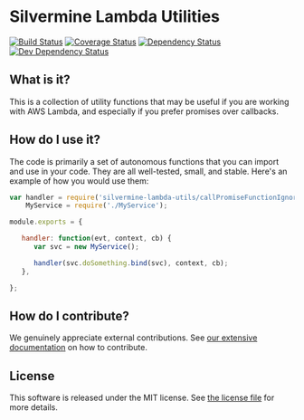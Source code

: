 # Silvermine Lambda Utilities

[![Build Status](https://travis-ci.org/silvermine/lambda-utils.svg?branch=master)](https://travis-ci.org/silvermine/lambda-utils)
[![Coverage Status](https://coveralls.io/repos/github/silvermine/lambda-utils/badge.svg?branch=master)](https://coveralls.io/github/silvermine/lambda-utils?branch=master)
[![Dependency Status](https://david-dm.org/silvermine/lambda-utils.svg)](https://david-dm.org/silvermine/lambda-utils)
[![Dev Dependency Status](https://david-dm.org/silvermine/lambda-utils/dev-status.svg)](https://david-dm.org/silvermine/lambda-utils#info=devDependencies&view=table)


## What is it?

This is a collection of utility functions that may be useful if you are working
with AWS Lambda, and especially if you prefer promises over callbacks.


## How do I use it?

The code is primarily a set of autonomous functions that you can import and use
in your code. They are all well-tested, small, and stable. Here's an example of
how you would use them:

```js
var handler = require('silvermine-lambda-utils/callPromiseFunctionIgnoreResolvedValueHandler'),
    MyService = require('./MyService');

module.exports = {

   handler: function(evt, context, cb) {
      var svc = new MyService();

      handler(svc.doSomething.bind(svc), context, cb);
   },

};
```


## How do I contribute?

We genuinely appreciate external contributions. See [our extensive
documentation](https://github.com/silvermine/silvermine-info#contributing) on
how to contribute.


## License

This software is released under the MIT license. See [the license
file](LICENSE) for more details.
